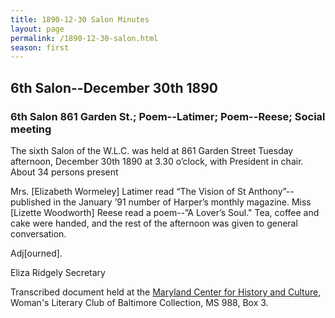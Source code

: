 ```yaml
---
title: 1890-12-30 Salon Minutes
layout: page
permalink: /1890-12-30-salon.html
season: first
---
```


<style>
    #maincontent{
        font-size:1.4em;
    }
</style>
## 6th Salon--December 30th 1890

### 6th Salon 861 Garden St.; Poem--Latimer; Poem--Reese; Social meeting

The sixth Salon of the W.L.C. was held at 861 Garden Street Tuesday afternoon, December 30th 1890 at 3.30 o’clock, with President in chair. About 34 persons present

Mrs. [Elizabeth Wormeley] Latimer read “The Vision of St Anthony”--published in the January ’91 number of Harper’s monthly magazine. Miss [Lizette Woodworth] Reese read a poem--”A Lover’s Soul." Tea, coffee and cake were handed, and the rest of the afternoon was given to general conversation.

Adj[ourned].

Eliza Ridgely
Secretary

Transcribed document held at the [Maryland Center for History and Culture](http://mdhs.org/), Woman's Literary Club of Baltimore Collection, MS 988, Box 3.  
